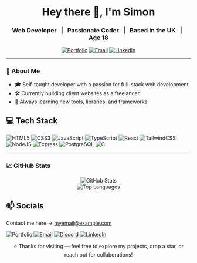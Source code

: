 <h1 align="center">Hey there 👋, I'm Simon</h1>
<h3 align="center">Web Developer &nbsp;&nbsp;|&nbsp;&nbsp; Passionate Coder &nbsp;&nbsp;|&nbsp;&nbsp; Based in the UK &nbsp;&nbsp;|&nbsp;&nbsp; Age 18</h3>

<div align="center">

[![Portfolio](https://img.shields.io/badge/Portfolio-000000?style=flat&logo=firefox&logoColor=white)](https://your-portfolio-link.com)
[![Email](https://img.shields.io/badge/Email-D14836?style=flat&logo=gmail&logoColor=white)](mailto:myemail@example.com)
[![LinkedIn](https://img.shields.io/badge/LinkedIn-0A66C2?style=flat&logo=linkedin&logoColor=white)](https://linkedin.com/in/your-profile)

</div>

---

### 🧠 About Me

- 🎓 Self-taught developer with a passion for full-stack web development  
- 🛠️ Currently building client websites as a freelancer  
- 🔎 Always learning new tools, libraries, and frameworks  


## 💻 Tech Stack

![HTML5](https://img.shields.io/badge/html5-%23E34F26.svg?style=flat&logo=html5&logoColor=white)
![CSS3](https://img.shields.io/badge/css3-%231572B6.svg?style=flat&logo=css3&logoColor=white)
![JavaScript](https://img.shields.io/badge/javascript-%23F7DF1E.svg?style=flat&logo=javascript&logoColor=black)
![TypeScript](https://img.shields.io/badge/typescript-%23007ACC.svg?style=flat&logo=typescript&logoColor=white)
![React](https://img.shields.io/badge/react-%2320232a.svg?style=flat&logo=react&logoColor=%2361DAFB)
![TailwindCSS](https://img.shields.io/badge/tailwindcss-%2338B2AC.svg?style=flat&logo=tailwind-css&logoColor=white)
![NodeJS](https://img.shields.io/badge/node.js-%2343853D.svg?style=flat&logo=node.js&logoColor=white)
![Express](https://img.shields.io/badge/express-%23000000.svg?style=flat&logo=express&logoColor=white)
![PostgreSQL](https://img.shields.io/badge/postgresql-%23316192.svg?style=flat&logo=postgresql&logoColor=white)
![C](https://img.shields.io/badge/C-%2300599C.svg?style=flat&logo=c&logoColor=white)

<hr style="border: none; border-top: 0.5px solid #e0e0e0;" />

### 📈 GitHub Stats

<p align="center">
  <img src="https://github-readme-stats.vercel.app/api?username=your-github-username&show_icons=true&theme=radical" alt="GitHub Stats" />
  <br />
  <img src="https://github-readme-stats.vercel.app/api/top-langs/?username=your-github-username&layout=compact&theme=radical" alt="Top Languages" />
</p>


## 📫 Socials

Contact me here → [myemail@example.com](mailto:myemail@example.com)

![Portfolio](https://img.shields.io/badge/Portfolio-000000?style=flat&logo=firefox&logoColor=white)
[![Email](https://img.shields.io/badge/Email-D14836?style=flat&logo=gmail&logoColor=white)](mailto:myemail@example.com)
[![Discord](https://img.shields.io/badge/Discord-5865F2?style=flat&logo=discord&logoColor=white)](https://discordapp.com/users/YourDiscordID)
[![LinkedIn](https://img.shields.io/badge/LinkedIn-0A66C2?style=flat&logo=linkedin&logoColor=white)](https://linkedin.com/in/your-profile)


<p align="center">
  ⭐ Thanks for visiting — feel free to explore my projects, drop a star, or reach out for collaborations!
</p>
